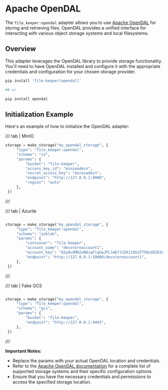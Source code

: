 # Apache OpenDAL

The `file_keeper:opendal` adapter allows you to use [Apache
OpenDAL](https://opendal.apache.org/) for storing and retrieving files. OpenDAL
provides a unified interface for interacting with various object storage
systems and local filesystems.

## Overview

This adapter leverages the OpenDAL library to provide storage
functionality. You'll need to have OpenDAL installed and configure it with the
appropriate credentials and configuration for your chosen storage provider.

```sh
pip install 'file-keeper[opendal]'

## or

pip install opendal
```


## Initialization Example

Here's an example of how to initialize the OpenDAL adapter:


/// tab | MinIO

```py
storage = make_storage("my_opendal_storage", {
     "type": "file_keeper:opendal",
     "scheme": "s3",
     "params": {
         "bucket": "file-keeper",
         "access_key_id": "minioadmin",
         "secret_access_key": "minioadmin",
         "endpoint": "http://127.0.0.1:9000",
         "region": "auto"
     },
 })
```

///

/// tab | Azurite

```python

storage = make_storage("my_opendal_storage", {
     "type": "file_keeper:opendal",
     "scheme": "azblob",
     "params": {
         "container": "file-keeper",
         "account_name": "devstoreaccount1",
         "account_key": "Eby8vdM02xNOcqFlqUwJPLlmEtlCDXJ1OUzFT50uSRZ6IFsuFq2UVErCz4I6tq/K1SZFPTOtr/KBHBeksoGMGw==",
         "endpoint": "http://127.0.0.1:10000/devstoreaccount1",
     },
 })

```

///

/// tab | Fake GCS

```python

storage = make_storage("my_opendal_storage", {
     "type": "file_keeper:opendal",
     "scheme": "gcs",
     "params": {
         "bucket": "file-keeper",
         "endpoint": "http://127.0.0.1:4443",
     },
 })

```

///


**Important Notes:**

*   Replace the params with your actual OpenDAL location and credentials.
*   Refer to the [Apache OpenDAL
    documentation](https://opendal.readthedocs.io/) for a complete list of
    supported storage systems and their specific configuration options.
*   Ensure that you have the necessary credentials and permissions to access
    the specified storage location.
